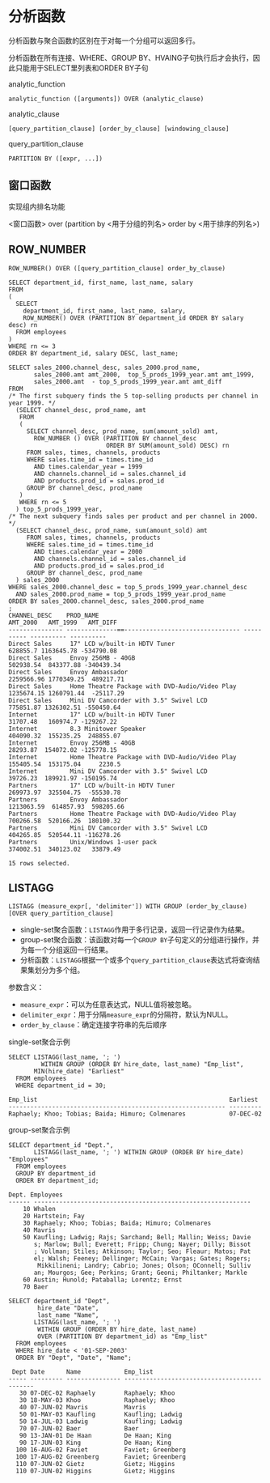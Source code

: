 # 分析函数

分析函数与聚合函数的区别在于对每一个分组可以返回多行。

分析函数在所有连接、WHERE、GROUP BY、HVAING子句执行后才会执行，因此只能用于SELECT里列表和ORDER BY子句

analytic_function

	analytic_function ([arguments]) OVER (analytic_clause)

analytic_clause

	[query_partition_clause] [order_by_clause] [windowing_clause]	

query_partition_clause

	PARTITION BY ([expr, ...])

## 窗口函数

实现组内排名功能

<窗口函数> over (partition by <用于分组的列名> order by <用于排序的列名>)

## ROW_NUMBER

	ROW_NUMBER() OVER ([query_partition_clause] order_by_clause)

	SELECT department_id, first_name, last_name, salary
	FROM
	(
	  SELECT
	    department_id, first_name, last_name, salary,
	    ROW_NUMBER() OVER (PARTITION BY department_id ORDER BY salary desc) rn
	  FROM employees
	)
	WHERE rn <= 3
	ORDER BY department_id, salary DESC, last_name;

	SELECT sales_2000.channel_desc, sales_2000.prod_name,
	       sales_2000.amt amt_2000,  top_5_prods_1999_year.amt amt_1999,
	       sales_2000.amt  - top_5_prods_1999_year.amt amt_diff
	FROM
	/* The first subquery finds the 5 top-selling products per channel in year 1999. */
	  (SELECT channel_desc, prod_name, amt
	   FROM
	   (
	     SELECT channel_desc, prod_name, sum(amount_sold) amt,
	       ROW_NUMBER () OVER (PARTITION BY channel_desc
	                           ORDER BY SUM(amount_sold) DESC) rn
	     FROM sales, times, channels, products
	     WHERE sales.time_id = times.time_id
	       AND times.calendar_year = 1999
	       AND channels.channel_id = sales.channel_id
	       AND products.prod_id = sales.prod_id
	     GROUP BY channel_desc, prod_name
	   )
	   WHERE rn <= 5
	  ) top_5_prods_1999_year,
	/* The next subquery finds sales per product and per channel in 2000. */
	  (SELECT channel_desc, prod_name, sum(amount_sold) amt
	     FROM sales, times, channels, products
	     WHERE sales.time_id = times.time_id
	       AND times.calendar_year = 2000
	       AND channels.channel_id = sales.channel_id
	       AND products.prod_id = sales.prod_id
	     GROUP BY channel_desc, prod_name
	  ) sales_2000
	WHERE sales_2000.channel_desc = top_5_prods_1999_year.channel_desc
	  AND sales_2000.prod_name = top_5_prods_1999_year.prod_name
	ORDER BY sales_2000.channel_desc, sales_2000.prod_name
	;
	CHANNEL_DESC    PROD_NAME                                          AMT_2000   AMT_1999   AMT_DIFF
	--------------- --------------==-------------------------------- ---------- ---------- ----------
	Direct Sales     17" LCD w/built-in HDTV Tuner                     628855.7 1163645.78 -534790.08
	Direct Sales     Envoy 256MB - 40GB                               502938.54  843377.88 -340439.34
	Direct Sales     Envoy Ambassador                                2259566.96 1770349.25  489217.71
	Direct Sales     Home Theatre Package with DVD-Audio/Video Play  1235674.15 1260791.44  -25117.29
	Direct Sales     Mini DV Camcorder with 3.5" Swivel LCD           775851.87 1326302.51 -550450.64
	Internet         17" LCD w/built-in HDTV Tuner                     31707.48   160974.7 -129267.22
	Internet         8.3 Minitower Speaker                            404090.32  155235.25  248855.07
	Internet         Envoy 256MB - 40GB                                28293.87  154072.02 -125778.15
	Internet         Home Theatre Package with DVD-Audio/Video Play   155405.54  153175.04     2230.5
	Internet         Mini DV Camcorder with 3.5" Swivel LCD            39726.23  189921.97 -150195.74
	Partners         17" LCD w/built-in HDTV Tuner                    269973.97  325504.75  -55530.78
	Partners         Envoy Ambassador                                1213063.59  614857.93  598205.66
	Partners         Home Theatre Package with DVD-Audio/Video Play   700266.58  520166.26  180100.32
	Partners         Mini DV Camcorder with 3.5" Swivel LCD           404265.85  520544.11 -116278.26
	Partners         Unix/Windows 1-user pack                         374002.51  340123.02   33879.49

	15 rows selected.

## LISTAGG

	LISTAGG (measure_expr[, 'delimiter']) WITH GROUP (order_by_clause) [OVER query_partition_clause]

- single-set聚合函数：`LISTAGG`作用于多行记录，返回一行记录作为结果。
- group-set聚合函数：该函数对每一个`GROUP BY`子句定义的分组进行操作，并为每一个分组返回一行结果。
- 分析函数：`LISTAGG`根据一个或多个`query_partition_clause`表达式将查询结果集划分为多个组。

参数含义：
- `measure_expr`：可以为任意表达式，NULL值将被忽略。
- `delimiter_expr`：用于分隔`measure_expr`的分隔符，默认为NULL。
- `order_by_clause`：确定连接字符串的先后顺序

 single-set聚合示例

	SELECT LISTAGG(last_name, '; ')
	         WITHIN GROUP (ORDER BY hire_date, last_name) "Emp_list",
	       MIN(hire_date) "Earliest"
	  FROM employees
	  WHERE department_id = 30;

	Emp_list                                                     Earliest
	------------------------------------------------------------ ---------
	Raphaely; Khoo; Tobias; Baida; Himuro; Colmenares            07-DEC-02

group-set聚合示例

	SELECT department_id "Dept.",
	       LISTAGG(last_name, '; ') WITHIN GROUP (ORDER BY hire_date) "Employees"
	  FROM employees
	  GROUP BY department_id
	  ORDER BY department_id;

	Dept. Employees
	------ ------------------------------------------------------------
	    10 Whalen
	    20 Hartstein; Fay
	    30 Raphaely; Khoo; Tobias; Baida; Himuro; Colmenares
	    40 Mavris
	    50 Kaufling; Ladwig; Rajs; Sarchand; Bell; Mallin; Weiss; Davie
	       s; Marlow; Bull; Everett; Fripp; Chung; Nayer; Dilly; Bissot
	       ; Vollman; Stiles; Atkinson; Taylor; Seo; Fleaur; Matos; Pat
	       el; Walsh; Feeney; Dellinger; McCain; Vargas; Gates; Rogers;
	        Mikkilineni; Landry; Cabrio; Jones; Olson; OConnell; Sulliv
	       an; Mourgos; Gee; Perkins; Grant; Geoni; Philtanker; Markle
	    60 Austin; Hunold; Pataballa; Lorentz; Ernst
	    70 Baer

	SELECT department_id "Dept", 
			hire_date "Date", 
			last_name "Name",
	       LISTAGG(last_name, '; ') 
	       	WITHIN GROUP (ORDER BY hire_date, last_name)
	        OVER (PARTITION BY department_id) as "Emp_list"
	  FROM employees
	  WHERE hire_date < '01-SEP-2003'
	  ORDER BY "Dept", "Date", "Name";

	 Dept Date      Name            Emp_list
	----- --------- --------------- ---------------------------------------------
	   30 07-DEC-02 Raphaely        Raphaely; Khoo
	   30 18-MAY-03 Khoo            Raphaely; Khoo
	   40 07-JUN-02 Mavris          Mavris
	   50 01-MAY-03 Kaufling        Kaufling; Ladwig
	   50 14-JUL-03 Ladwig          Kaufling; Ladwig
	   70 07-JUN-02 Baer            Baer
	   90 13-JAN-01 De Haan         De Haan; King
	   90 17-JUN-03 King            De Haan; King
	  100 16-AUG-02 Faviet          Faviet; Greenberg
	  100 17-AUG-02 Greenberg       Faviet; Greenberg
	  110 07-JUN-02 Gietz           Gietz; Higgins
	  110 07-JUN-02 Higgins         Gietz; Higgins